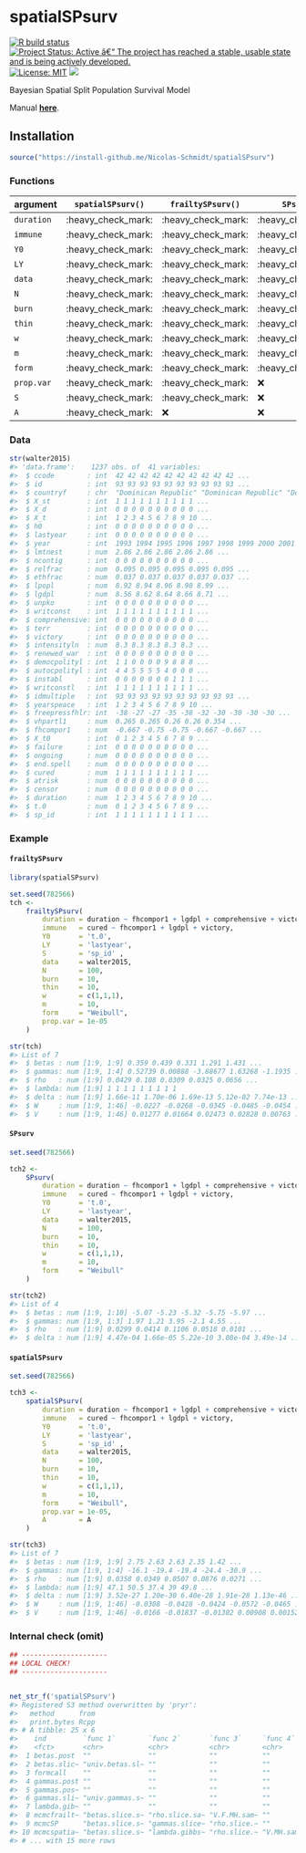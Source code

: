 
<!-- README.md is generated from README.Rmd. Please edit that file -->

# spatialSPsurv

<!-- badges: start -->

[![R build
status](https://github.com/Nicolas-Schmidt/spatialSPsurv/workflows/R-CMD-check/badge.svg)](https://github.com/Nicolas-Schmidt/spatialSPsurv/actions)
[![Project Status: Active â€“ The project has reached a stable, usable
state and is being actively
developed.](https://www.repostatus.org/badges/latest/active.svg)](https://www.repostatus.org/#active)
[![License:
MIT](https://img.shields.io/badge/License-MIT-yellow.svg)](https://opensource.org/licenses/MIT)
[![](https://img.shields.io/badge/devel%20version-0.2.0-blue.svg)](https://github.com/Nicolas-Schmidt/BayesMFSurv)
<!-- badges: end -->

Bayesian Spatial Split Population Survival Model

Manual
[**here**](https://github.com/Nicolas-Schmidt/spatialSPsurv/blob/master/man/figures/manual_spatialSPsurv.pdf).

## Installation

``` r
source("https://install-github.me/Nicolas-Schmidt/spatialSPsurv")
```

### Functions

| argument   | `spatialSPsurv()`    | `frailtySPsurv()`    | `SPsurv()`           |
| ---------- | -------------------- | -------------------- | -------------------- |
| `duration` | :heavy\_check\_mark: | :heavy\_check\_mark: | :heavy\_check\_mark: |
| `immune`   | :heavy\_check\_mark: | :heavy\_check\_mark: | :heavy\_check\_mark: |
| `Y0`       | :heavy\_check\_mark: | :heavy\_check\_mark: | :heavy\_check\_mark: |
| `LY`       | :heavy\_check\_mark: | :heavy\_check\_mark: | :heavy\_check\_mark: |
| `data`     | :heavy\_check\_mark: | :heavy\_check\_mark: | :heavy\_check\_mark: |
| `N`        | :heavy\_check\_mark: | :heavy\_check\_mark: | :heavy\_check\_mark: |
| `burn`     | :heavy\_check\_mark: | :heavy\_check\_mark: | :heavy\_check\_mark: |
| `thin`     | :heavy\_check\_mark: | :heavy\_check\_mark: | :heavy\_check\_mark: |
| `w`        | :heavy\_check\_mark: | :heavy\_check\_mark: | :heavy\_check\_mark: |
| `m`        | :heavy\_check\_mark: | :heavy\_check\_mark: | :heavy\_check\_mark: |
| `form`     | :heavy\_check\_mark: | :heavy\_check\_mark: | :heavy\_check\_mark: |
| `prop.var` | :heavy\_check\_mark: | :heavy\_check\_mark: | :x:                  |
| `S`        | :heavy\_check\_mark: | :heavy\_check\_mark: | :x:                  |
| `A`        | :heavy\_check\_mark: | :x:                  | :x:                  |

### Data

``` r
str(walter2015)
#> 'data.frame':    1237 obs. of  41 variables:
#>  $ ccode        : int  42 42 42 42 42 42 42 42 42 42 ...
#>  $ id           : int  93 93 93 93 93 93 93 93 93 93 ...
#>  $ countryf     : chr  "Dominican Republic" "Dominican Republic" "Dominican Republic" "Dominican Republic" ...
#>  $ X_st         : int  1 1 1 1 1 1 1 1 1 1 ...
#>  $ X_d          : int  0 0 0 0 0 0 0 0 0 0 ...
#>  $ X_t          : int  1 2 3 4 5 6 7 8 9 10 ...
#>  $ h0           : int  0 0 0 0 0 0 0 0 0 0 ...
#>  $ lastyear     : int  0 0 0 0 0 0 0 0 0 0 ...
#>  $ year         : int  1993 1994 1995 1996 1997 1998 1999 2000 2001 2002 ...
#>  $ lmtnest      : num  2.86 2.86 2.86 2.86 2.86 ...
#>  $ ncontig      : int  0 0 0 0 0 0 0 0 0 0 ...
#>  $ relfrac      : num  0.095 0.095 0.095 0.095 0.095 ...
#>  $ ethfrac      : num  0.037 0.037 0.037 0.037 0.037 ...
#>  $ lpopl        : num  8.92 8.94 8.96 8.98 8.99 ...
#>  $ lgdpl        : num  8.56 8.62 8.64 8.66 8.71 ...
#>  $ unpko        : int  0 0 0 0 0 0 0 0 0 0 ...
#>  $ writconst    : int  1 1 1 1 1 1 1 1 1 1 ...
#>  $ comprehensive: int  0 0 0 0 0 0 0 0 0 0 ...
#>  $ terr         : int  0 0 0 0 0 0 0 0 0 0 ...
#>  $ victory      : int  0 0 0 0 0 0 0 0 0 0 ...
#>  $ intensityln  : num  8.3 8.3 8.3 8.3 8.3 ...
#>  $ renewed_war  : int  0 0 0 0 0 0 0 0 0 0 ...
#>  $ democpolityl : int  1 1 0 0 0 0 9 8 8 8 ...
#>  $ autocpolityl : int  4 4 5 5 5 5 4 0 0 0 ...
#>  $ instabl      : int  0 0 0 0 0 0 0 1 1 1 ...
#>  $ writconstl   : int  1 1 1 1 1 1 1 1 1 1 ...
#>  $ idmultiple   : int  93 93 93 93 93 93 93 93 93 93 ...
#>  $ yearspeace   : int  1 2 3 4 5 6 7 8 9 10 ...
#>  $ freepressfhlr: int  -38 -27 -27 -35 -38 -32 -30 -30 -30 -30 ...
#>  $ vhpartl1     : num  0.265 0.265 0.26 0.26 0.354 ...
#>  $ fhcompor1    : num  -0.667 -0.75 -0.75 -0.667 -0.667 ...
#>  $ X_t0         : int  0 1 2 3 4 5 6 7 8 9 ...
#>  $ failure      : int  0 0 0 0 0 0 0 0 0 0 ...
#>  $ ongoing      : num  0 0 0 0 0 0 0 0 0 0 ...
#>  $ end.spell    : num  0 0 0 0 0 0 0 0 0 0 ...
#>  $ cured        : num  1 1 1 1 1 1 1 1 1 1 ...
#>  $ atrisk       : num  0 0 0 0 0 0 0 0 0 0 ...
#>  $ censor       : num  0 0 0 0 0 0 0 0 0 0 ...
#>  $ duration     : num  1 2 3 4 5 6 7 8 9 10 ...
#>  $ t.0          : num  0 1 2 3 4 5 6 7 8 9 ...
#>  $ sp_id        : int  1 1 1 1 1 1 1 1 1 1 ...
```

### Example

#### `frailtySPsurv`

``` r
library(spatialSPsurv)

set.seed(782566)
tch <- 
    frailtySPsurv(
        duration = duration ~ fhcompor1 + lgdpl + comprehensive + victory + instabl + intensityln + ethfrac + unpko,
        immune   = cured ~ fhcompor1 + lgdpl + victory,
        Y0       = 't.0',
        LY       = 'lastyear',
        S        = 'sp_id' ,
        data     = walter2015,
        N        = 100,
        burn     = 10,
        thin     = 10,
        w        = c(1,1,1),
        m        = 10,
        form     = "Weibull",
        prop.var = 1e-05
    )

str(tch)
#> List of 7
#>  $ betas : num [1:9, 1:9] 0.359 0.439 0.331 1.291 1.431 ...
#>  $ gammas: num [1:9, 1:4] 0.52739 0.00888 -3.88677 1.63268 -1.1935 ...
#>  $ rho   : num [1:9] 0.0429 0.108 0.0309 0.0325 0.0656 ...
#>  $ lambda: num [1:9] 1 1 1 1 1 1 1 1 1
#>  $ delta : num [1:9] 1.66e-11 1.70e-06 1.69e-13 5.12e-02 7.74e-13 ...
#>  $ W     : num [1:9, 1:46] -0.0227 -0.0268 -0.0345 -0.0485 -0.0454 ...
#>  $ V     : num [1:9, 1:46] 0.01277 0.01664 0.02473 0.02828 0.00763 ...
```

#### `SPsurv`

``` r
set.seed(782566)

tch2 <- 
    SPsurv(
        duration = duration ~ fhcompor1 + lgdpl + comprehensive + victory + instabl + intensityln + ethfrac + unpko,
        immune   = cured ~ fhcompor1 + lgdpl + victory,
        Y0       = 't.0',
        LY       = 'lastyear',
        data     = walter2015,
        N        = 100,
        burn     = 10,
        thin     = 10,
        w        = c(1,1,1),
        m        = 10,
        form     = "Weibull"
    )

str(tch2)
#> List of 4
#>  $ betas : num [1:9, 1:10] -5.07 -5.23 -5.32 -5.75 -5.97 ...
#>  $ gammas: num [1:9, 1:3] 1.97 1.21 3.95 -2.1 4.55 ...
#>  $ rho   : num [1:9] 0.0299 0.0414 0.1106 0.0518 0.0101 ...
#>  $ delta : num [1:9] 4.47e-04 1.66e-05 5.22e-10 3.08e-04 3.49e-14 ...
```

#### `spatialSPsurv`

``` r
set.seed(782566)

tch3 <- 
    spatialSPsurv(
        duration = duration ~ fhcompor1 + lgdpl + comprehensive + victory + instabl + intensityln + ethfrac + unpko,
        immune   = cured ~ fhcompor1 + lgdpl + victory,
        Y0       = 't.0',
        LY       = 'lastyear',
        S        = 'sp_id' ,
        data     = walter2015,
        N        = 100,
        burn     = 10,
        thin     = 10,
        w        = c(1,1,1),
        m        = 10,
        form     = "Weibull",
        prop.var = 1e-05,
        A        = A
    )

str(tch3)
#> List of 7
#>  $ betas : num [1:9, 1:9] 2.75 2.63 2.63 2.35 1.42 ...
#>  $ gammas: num [1:9, 1:4] -16.1 -19.4 -19.4 -24.4 -30.9 ...
#>  $ rho   : num [1:9] 0.0358 0.0349 0.0507 0.0876 0.0271 ...
#>  $ lambda: num [1:9] 47.1 50.5 37.4 39 49.8 ...
#>  $ delta : num [1:9] 3.52e-27 1.20e-30 6.40e-28 1.91e-28 1.13e-46 ...
#>  $ W     : num [1:9, 1:46] -0.0308 -0.0428 -0.0424 -0.0572 -0.0465 ...
#>  $ V     : num [1:9, 1:46] -0.0166 -0.01837 -0.01302 0.00908 0.00152 ...
```

### Internal check (omit)

``` r
## ---------------------
## LOCAL CHECK!
## ---------------------


net_str_f('spatialSPsurv')
#> Registered S3 method overwritten by 'pryr':
#>   method      from
#>   print.bytes Rcpp
#> # A tibble: 25 x 6
#>    ind         `func 1`        `func 2`       `func 3`     `func 4`   `func 5`  
#>    <fct>       <chr>           <chr>          <chr>        <chr>      <chr>     
#>  1 betas.post  ""              ""             ""           ""         ""        
#>  2 betas.slic~ "univ.betas.sl~ ""             ""           ""         ""        
#>  3 formcall    ""              ""             ""           ""         ""        
#>  4 gammas.post ""              ""             ""           ""         ""        
#>  5 gammas.pos~ ""              ""             ""           ""         ""        
#>  6 gammas.sli~ "univ.gammas.s~ ""             ""           ""         ""        
#>  7 lambda.gib~ ""              ""             ""           ""         ""        
#>  8 mcmcfrailt~ "betas.slice.s~ "rho.slice.sa~ "V.F.MH.sam~ ""         ""        
#>  9 mcmcSP      "betas.slice.s~ "gammas.slice~ "rho.slice.~ ""         ""        
#> 10 mcmcspatia~ "betas.slice.s~ "lambda.gibbs~ "rho.slice.~ "V.MH.sam~ "W.MH.sam~
#> # ... with 15 more rows
```
